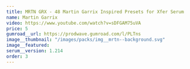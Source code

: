 ```yaml
---
title: MRTN GRX - 48 Martin Garrix Inspired Presets for Xfer Serum
name: Martin Garrix
video: https://www.youtube.com/watch?v=sDFGAM75uVA
price: 5
gumroad__url: https://prodwave.gumroad.com/l/PLTns
image__thumbnail: "/images/packs/img__mrtn--background.svg"
image__featured:
serum__version: 1.214
order: 3
---
```


